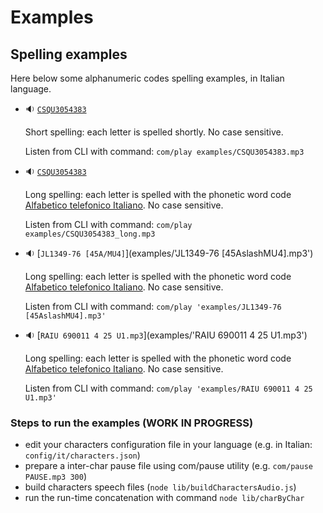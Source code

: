 # Examples

## Spelling examples 

Here below some alphanumeric codes spelling examples, in Italian language.

- 🔉 [`CSQU3054383`](examples/CSQU3054383.mp3)

  Short spelling: each letter is spelled shortly. No case sensitive.
 
  Listen from CLI with command: `com/play examples/CSQU3054383.mp3`

- 🔉 [`CSQU3054383`](examples/CSQU3054383_long.mp3)
 
  Long spelling: each letter is spelled with the phonetic word code 
  [Alfabetico telefonico Italiano](https://it.wikipedia.org/wiki/Alfabeto_telefonico_italiano). 
  No case sensitive.

  Listen from CLI with command: `com/play examples/CSQU3054383_long.mp3`

- 🔉 [`JL1349-76 [45A/MU4]`](examples/'JL1349-76 [45AslashMU4].mp3')
 
  Long spelling: each letter is spelled with the phonetic word code 
  [Alfabetico telefonico Italiano](https://it.wikipedia.org/wiki/Alfabeto_telefonico_italiano). 
  No case sensitive.

  Listen from CLI with command: `com/play 'examples/JL1349-76 [45AslashMU4].mp3'`

- 🔉 [`RAIU 690011 4 25 U1.mp3`](examples/'RAIU 690011 4 25 U1.mp3')
 
  Long spelling: each letter is spelled with the phonetic word code 
  [Alfabetico telefonico Italiano](https://it.wikipedia.org/wiki/Alfabeto_telefonico_italiano). 
  No case sensitive.

  Listen from CLI with command: `com/play 'examples/RAIU 690011 4 25 U1.mp3'`


### Steps to run the examples (WORK IN PROGRESS)

- edit your characters configuration file in your language (e.g. in Italian: `config/it/characters.json`)
- prepare a inter-char pause file using com/pause utility (e.g. `com/pause PAUSE.mp3 300`)
- build characters speech files (`node lib/buildCharactersAudio.js`)
- run the run-time concatenation with command `node lib/charByChar`
